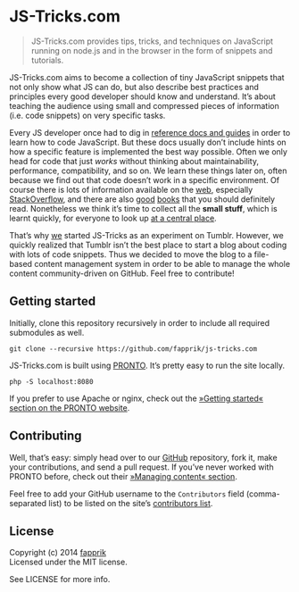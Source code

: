 # JS-Tricks.com

> JS-Tricks.com provides tips, tricks, and techniques on JavaScript running on node.js and in the browser in the form of snippets and tutorials.

JS-Tricks.com aims to become a collection of tiny JavaScript snippets that not only show what JS can do, but also describe best practices and principles every good developer should know and understand. It’s about teaching the audience using small and compressed pieces of information (i.e. code snippets) on very specific tasks. 

Every JS developer once had to dig in [reference docs and guides](https://developer.mozilla.org/en/docs/Web/JavaScript) in order to learn how to code JavaScript. But these docs usually don’t include hints on how a specific feature is implemented the best way possible. Often we only head for code that just *works* without thinking about maintainability, performance, compatibility, and so on. We learn these things later on, often because we find out that code doesn’t work in a specific environment. Of course there is lots of information available on the [web](http://google.com/), especially [StackOverflow](http://stackoverflow.com/questions/tagged/javascript), and there are also [good](http://amzn.com/0596517742) [books](http://amzn.com/0596809484) that you should definitely read. Nonetheless we think it’s time to collect all the **small stuff**, which is learnt quickly, for everyone to look up [at a central place](http://js-tricks.com/).

That’s why [we](http://fapprik.com/) started JS-Tricks as an experiment on Tumblr. However, we quickly realized that Tumblr isn’t the best place to start a blog about coding with lots of code snippets. Thus we decided to move the blog to a file-based content management system in order to be able to manage the whole content community-driven on GitHub. Feel free to contribute!

## Getting started

Initially, clone this repository recursively in order to include all required submodules as well.

    git clone --recursive https://github.com/fapprik/js-tricks.com

JS-Tricks.com is built using [PRONTO](http://prontocms.com/). It’s pretty easy to run the site locally.

    php -S localhost:8080

If you prefer to use Apache or nginx, check out the [»Getting started« section on the PRONTO website](http://prontocms.com/docs/getting-started).

## Contributing

Well, that’s easy: simply head over to our [GitHub](https://github.com/fapprik/js-tricks.com) repository, fork it, make your contributions, and send a pull request. If you’ve never worked with PRONTO before, check out their [»Managing content« section](http://prontocms.com/docs/managing-content).

Feel free to add your GitHub username to the `Contributors` field (comma-separated list) to be listed on the site’s [contributors list](http://js-tricks.com/contributors).

## License

Copyright (c) 2014 [fapprik](http://fapprik.com/)  
Licensed under the MIT license.

See LICENSE for more info.
